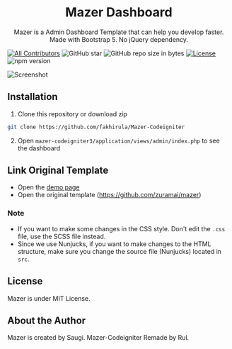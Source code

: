 <h1 align="center">Mazer Dashboard</h1>
<p align="center">Mazer is a Admin Dashboard Template that can help you develop faster. Made with Bootstrap 5. No jQuery dependency.</p>
<p align="center">

[![All Contributors](https://img.shields.io/badge/all_contributors-1-green.svg?style=flat-square)](#contributors-)
![GitHub star](https://img.shields.io/github/stars/fakhirula/Mazer-Codeigniter)
![GitHub repo size in bytes](https://img.shields.io/github/repo-size/badges/shields.svg)
[![License](https://img.shields.io/github/license/fakhirula/Mazer-Codeigniter)](LICENSE)
![npm version](https://badge.fury.io/js/yarn.svg)
</p>

![Screenshot](https://raw.githubusercontent.com/zuramai/mazer/main/screenshot.png)

## Installation
1. Clone this repository or download zip
```bash
git clone https://github.com/fakhirula/Mazer-Codeigniter
```
2. Open `mazer-codeigniter3/application/views/admin/index.php` to see the dashboard

## Link Original Template
- Open the [demo page](http://zuramai.github.io/mazer/demo)
- Open the original template (https://github.com/zuramai/mazer)

### Note
- If you want to make some changes in the CSS style. Don't edit the `.css` file, use the SCSS file instead.
- Since we use Nunjucks, if you want to make changes to the HTML structure, make sure you change the source file (Nunjucks) located in `src`.

## License
Mazer is under MIT License.

## About the Author
Mazer is created by Saugi.
Mazer-Codeigniter Remade by Rul.
